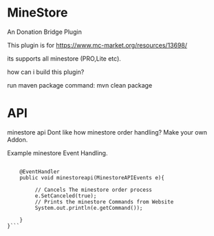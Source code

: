 # MineStore
An Donation Bridge Plugin


This plugin is for https://www.mc-market.org/resources/13698/

its supports all minestore (PRO,Lite etc).


how can i build this plugin?

run maven package
command:
mvn clean package

# API
minestore api 
Dont like how minestore order handling?
Make your own Addon.

Example minestore Event Handling.

```public class Test implements org.bukkit.event.Listener{

    @EventHandler
    public void minestoreapi(MinestoreAPIEvents e){
   
         // Cancels The minestore order process
         e.SetCanceled(true);
         // Prints the minestore Commands from Website
         System.out.println(e.getCommand());
        
    }
}```

